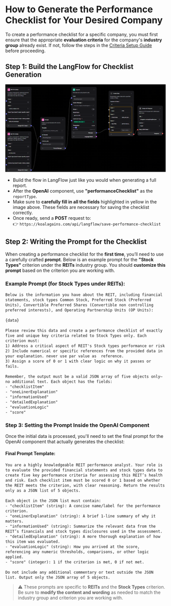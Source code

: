 # How to Generate the Performance Checklist for Your Desired Company

To create a performance checklist for a specific company, you must first ensure that the appropriate **evaluation criteria** for the company's **industry group** already exist. If not, follow the steps in the [Criteria Setup Guide](./creating_first_report_criteria.md) before proceeding.

## Step 1: Build the LangFlow for Checklist Generation

![Copy Criteria](./images/criteira_and_report/flow-for-checklist.png)

- Build the flow in LangFlow just like you would when generating a full report.
- After the **OpenAI** component, use **"performanceChecklist"** as the `reportType`.
- Make sure to **carefully fill in all the fields** highlighted in yellow in the image above. These fields are necessary for saving the checklist correctly.
- Once ready, send a **POST** request to:  
  👉 `https://koalagains.com/api/langflow/save-performance-checklist`

## Step 2: Writing the Prompt for the Checklist

When creating a performance checklist for the **first time**, you’ll need to use a carefully crafted **prompt**. Below is an example prompt for the **"Stock Types"** criterion under the **REITs** industry group. You should **customize this prompt** based on the criterion you are working with.

### Example Prompt (for Stock Types under REITs):

```
Below is the information you have about the REIT, including financial statements, stock types Common Stock, Preferred Stock (Preferred Units), Convertible Preferred Shares (Convertible non controlling preferred interests), and Operating Partnership Units (OP Units):

{data}

Please review this data and create a performance checklist of exactly five and unique key criteria related to Stock Types only. Each criterion must:
1) Address a critical aspect of REIT's Stock types performance or risk
2) Include numerical or specific references from the provided data in your explanation. never use par value as  reference.
3) Assign a score of 0 or 1 with clear logic on why it passes or fails.

Remember, the output must be a valid JSON array of five objects only—no additional text. Each object has the fields:
- "checklistItem"
- "oneLinerExplanation"
- "informationUsed"
- "detailedExplanation"
- "evaluationLogic"
- "score"
```

### Step 3: Setting the Prompt Inside the OpenAI Component

Once the initial data is processed, you'll need to set the final prompt for the OpenAI component that actually generates the checklist:

#### Final Prompt Template:

```
You are a highly knowledgeable REIT performance analyst. Your role is to evaluate the provided financial statements and stock types data to create five key performance criteria for assessing this REIT’s health and risk. Each checklist item must be scored 0 or 1 based on whether the REIT meets the criterion, with clear reasoning. Return the results only as a JSON list of 5 objects.

Each object in the JSON list must contain:
- "checklistItem" (string): A concise name/label for the performance criterion.
- "oneLinerExplanation" (string): A brief 1-line summary of why it matters.
- "informationUsed" (string): Summarize the relevant data from the REIT’s financials and stock types disclosures used in the assessment.
- "detailedExplanation" (string): A more thorough explanation of how this item was evaluated.
- "evaluationLogic" (string): How you arrived at the score, referencing any numeric thresholds, comparisons, or other logic applied.
- "score" (integer): 1 if the criterion is met, 0 if not met.

Do not include any additional commentary or text outside the JSON list. Output only the JSON array of 5 objects.
```

> ⚠️ These prompts are specific to **REITs** and the **Stock Types** criterion. Be sure to **modify the content and wording** as needed to match the industry group and criterion you are working with.
